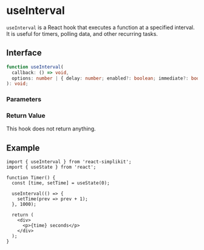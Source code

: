 # useInterval

`useInterval` is a React hook that executes a function at a specified interval. It is useful for timers, polling data, and other recurring tasks.

## Interface

```ts
function useInterval(
  callback: () => void,
  options: number | { delay: number; enabled?: boolean; immediate?: boolean }
): void;
```

### Parameters

<Interface
  required
  name="callback"
  type="() => void"
  description="The function to be executed periodically."
/>

<Interface
  required
  name="options"
  type="number | { delay: number; enabled?: boolean; immediate?: boolean }"
  description="Configures the interval behavior."
  :nested="[
    {
      name: 'options.delay',
      type: 'number',
      description:
        'The interval duration in milliseconds. If <code>null</code>, the interval will not run.',
    },
    {
      name: 'options.immediate',
      type: 'boolean',
      defaultValue: 'false',
      description:
        'If <code>true</code>, executes immediately before starting the interval.',
    },
    {
      name: 'options.enabled',
      type: 'boolean',
      defaultValue: 'true',
      description: 'If <code>false</code>, the interval will not run.',
    },
  ]"
/>

### Return Value

This hook does not return anything.

## Example

```tsx
import { useInterval } from 'react-simplikit';
import { useState } from 'react';

function Timer() {
  const [time, setTime] = useState(0);

  useInterval(() => {
    setTime(prev => prev + 1);
  }, 1000);

  return (
    <div>
      <p>{time} seconds</p>
    </div>
  );
}
```
